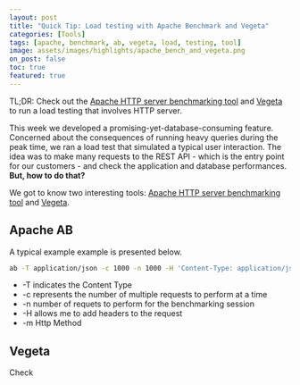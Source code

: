```yaml
---
layout: post
title: "Quick Tip: Load testing with Apache Benchmark and Vegeta"
categories: [Tools]
tags: [apache, benchmark, ab, vegeta, load, testing, tool]
image: assets/images/highlights/apache_bench_and_vegeta.png
on_post: false
toc: true
featured: true
---
```


TL;DR: Check out the [Apache HTTP server benchmarking tool](https://httpd.apache.org/docs/2.4/programs/ab.html) and [Vegeta](https://github.com/tsenart/vegeta) to run a load testing that involves HTTP server.

This week we developed a promising-yet-database-consuming feature. Concerned about the consequences of running heavy queries during the peak time, we ran a load test that simulated a typical user interaction. The idea was to make many requests to the REST API - which is the entry point for our customers - and check the application and database performances. **But, how to do that?**

We got to know two interesting tools: [Apache HTTP server benchmarking tool](https://httpd.apache.org/docs/2.4/programs/ab.html) and [Vegeta](https://github.com/tsenart/vegeta).

## Apache AB
A typical example example is presented below.

```bash
ab -T application/json -c 1000 -n 1000 -H 'Content-Type: application/json' -H 'Authorization: Basic dGFsaWJlcnRpNiMGVmMzA1' -m GET https://api.mydomain.com
```

* -T indicates the Content Type
* -c represents the number of multiple requests to perform at a time
* -n number of requets to perform for the benchmarking session
* -H allows me to add headers to the request
* -m Http Method


## Vegeta
Check

